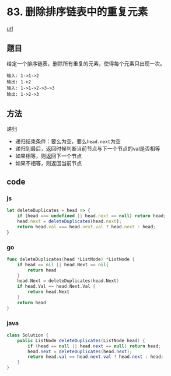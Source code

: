 # 83. 删除排序链表中的重复元素

[url](https://leetcode-cn.com/problems/remove-duplicates-from-sorted-list/)

## 题目

给定一个排序链表，删除所有重复的元素，使得每个元素只出现一次。

```
输入: 1->1->2
输出: 1->2
输入: 1->1->2->3->3
输出: 1->2->3
```

## 方法

递归

- 递归结束条件：要么为空，要么`head.next`为空
- 递归到最后，返回时候判断当前节点与下一个节点的val是否相等
- 如果相等，则返回下一个节点
- 如果不相等，则返回当前节点


## code

### js

```js
let deleteDuplicates = head => {
    if (head === undefined || head.next == null) return head;
    head.next = deleteDuplicates(head.next);
    return head.val === head.next.val ? head.next : head;
}
```

### go

```go
func deleteDuplicates(head *ListNode) *ListNode {
	if head == nil || head.Next == nil{
		return head
	}
	head.Next = deleteDuplicates(head.Next)
	if head.Val == head.Next.Val {
		return head.Next
	}
	return head
}
```



### java

```java
class Solution {
    public ListNode deleteDuplicates(ListNode head) {
        if (head == null || head.next == null) return head;
        head.next = deleteDuplicates(head.next);
        return head.val == head.next.val ? head.next : head;
    }
}
```

